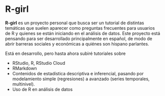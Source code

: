 # R-girl

**R-girl** es un proyecto personal que busca ser un tutorial de distintas temáticas que suelen aparecer como preguntas frecuentes para usuarios de R y quienes se están iniciando en el análisis de datos. Este proyecto está pensando para ser desarrollado principalmente en español, de modo de abrir barreras sociales y económicas a quiénes son hispano parlantes. 

Está en desarrollo, pero hasta ahora subiré tutoriales sobre

- RStudio, R, RStudio Cloud
- RMarkdown
- Contenidos de estadística descriptiva e inferencial, pasando por modelamiento simple (regresiones) a avanzado (series temporales, multinivel). 
- Uso de R en análisis de datos

